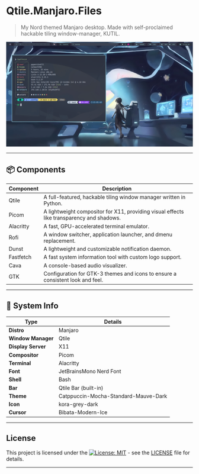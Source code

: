 # Qtile.Manjaro.Files

> My Nord themed Manjaro desktop. Made with self-proclaimed hackable tiling window-manager, KUTIL.

![screenshot](./src/SS/QTileDE1.png)

---
## 📦 Components

| Component | Description |
|-----------|-------------|
| Qtile     | A full-featured, hackable tiling window manager written in Python. |
| Picom     | A lightweight compositor for X11, providing visual effects like transparency and shadows. |
| Alacritty | A fast, GPU-accelerated terminal emulator. |
| Rofi      | A window switcher, application launcher, and dmenu replacement. |
| Dunst     | A lightweight and customizable notification daemon. |
| Fastfetch | A fast system information tool with custom logo support. |
| Cava      | A console-based audio visualizer. |
| GTK       | Configuration for GTK-3 themes and icons to ensure a consistent look and feel. |

---
## 🧰 System Info

| Type             | Details                                       |
|------------------|-----------------------------------------------|
| **Distro** | Manjaro                                     |
| **Window Manager**| Qtile                                        |
| **Display Server**| X11                                           |
| **Compositor** | Picom                                         |
| **Terminal** | Alacritty                                     |
| **Font** | JetBrainsMono Nerd Font                       |
| **Shell** | Bash                                          |
| **Bar** | Qtile Bar (built-in)                          |
| **Theme** | Catppuccin-Mocha-Standard-Mauve-Dark      |
| **Icon** | kora-grey-dark                               |
| **Cursor** | Bibata-Modern-Ice                              |

---
## License

This project is licensed under the [![License: MIT](https://img.shields.io/badge/License-MIT-yellow.svg)](https://opensource.org/licenses/MIT) - see the [LICENSE](LICENSE) file for details.

---
